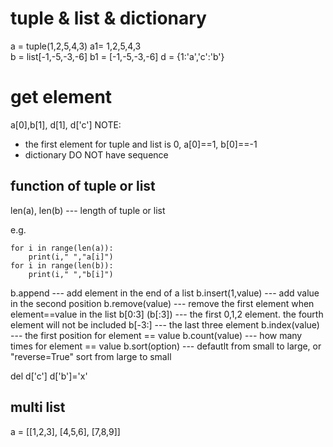 # tuple & list & dictionary
a = tuple(1,2,5,4,3)
a1= 1,2,5,4,3  
b = list[-1,-5,-3,-6]
b1 = [-1,-5,-3,-6]
d = {1:'a','c':'b'}

# get element
a[0],b[1], d[1], d['c']
NOTE: 
- the first element for tuple and list  is 0,  a[0]==1, b[0]==-1
- dictionary DO NOT have sequence
     

## function of tuple or list
len(a), len(b) --- length of tuple or list

e.g.
```
for i in range(len(a)):
	print(i," ","a[i]")
for i in range(len(b)):
	print(i," ","b[i]")
```

b.append --- add element in the end of a list
b.insert(1,value) --- add value in the second position 
b.remove(value) --- remove the first element when element==value in the list
b[0:3] (b[:3]) --- the first 0,1,2 element. the fourth element will not be included
b[-3:] --- the last three  element
b.index(value) --- the first position for element == value
b.count(value) --- how many times for element == value
b.sort(option) --- defautlt from small to large, or "reverse=True" sort from large to small

del d['c'] 
d['b']='x'

## multi list
a = [[1,2,3],
	 [4,5,6],
	 [7,8,9]]



